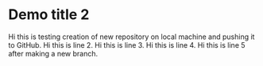 # Demo title 2
Hi this is testing creation of new repository on local machine and pushing it to GitHub.
Hi this is line 2.
Hi this is line 3.
Hi this is line 4.
Hi this is line 5 after making a new branch.